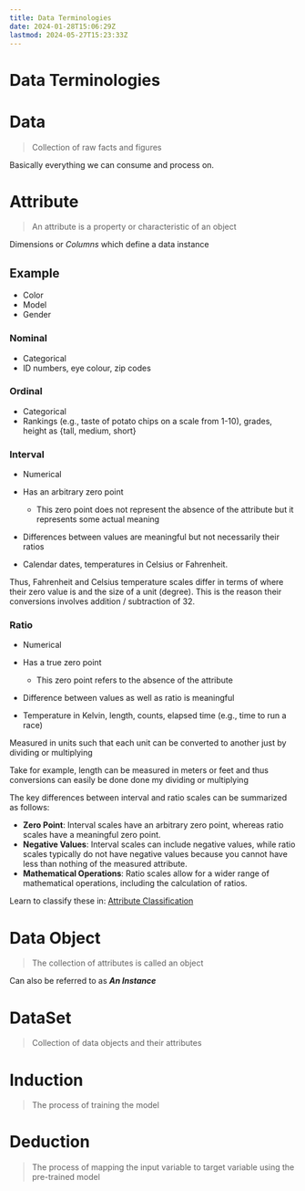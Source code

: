 ```yaml
---
title: Data Terminologies
date: 2024-01-28T15:06:29Z
lastmod: 2024-05-27T15:23:33Z
---
```


# Data Terminologies

# Data

> Collection of raw facts and figures

Basically everything we can consume and process on.

# Attribute

> An attribute is a property or characteristic of an object

Dimensions or *Columns* which define a data instance

## Example

* Color
* Model
* Gender

### Nominal

* Categorical
* ID numbers, eye colour, zip codes

### Ordinal

* Categorical
* Rankings (e.g., taste of potato chips on a scale from 1-10), grades, height as {tall, medium, short}

### Interval

* Numerical
* Has an arbitrary zero point

  * This zero point does not represent the absence of the attribute but it represents some actual meaning
* Differences between values are meaningful but not necessarily their ratios
* Calendar dates, temperatures in Celsius or Fahrenheit.

Thus, Fahrenheit and Celsius temperature scales differ in terms of where their zero value is and the size of a unit (degree). This is the reason their conversions involves addition / subtraction of 32.

### Ratio

* Numerical
* Has a true zero point

  * This zero point refers to the absence of the attribute
* Difference between values as well as ratio is meaningful
* Temperature in Kelvin, length, counts, elapsed time (e.g., time to run a race)

Measured in units such that each unit can be converted to another just by dividing or multiplying

Take for example, length can be measured in meters or feet and thus conversions can easily be done done my dividing or multiplying

The key differences between interval and ratio scales can be summarized as follows:

* **Zero Point**: Interval scales have an arbitrary zero point, whereas ratio scales have a meaningful zero point.
* **Negative Values**: Interval scales can include negative values, while ratio scales typically do not have negative values because you cannot have less than nothing of the measured attribute.
* **Mathematical Operations**: Ratio scales allow for a wider range of mathematical operations, including the calculation of ratios.

Learn to classify these in: [Attribute Classification](https://www2.cs.uh.edu/~ceick/UDM/UDM/Stat202/solution1.html)

# Data Object

> The collection of attributes is called an object

Can also be referred to as ***An Instance***

# DataSet

> Collection of data objects and their attributes

# Induction

> The process of training the model

# Deduction

> The process of mapping the input variable to target variable using the pre-trained model
